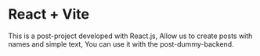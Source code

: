 # React + Vite
This is a post-project developed with React.js,
Allow us to create posts with names and simple text,
You can use it with the post-dummy-backend.
